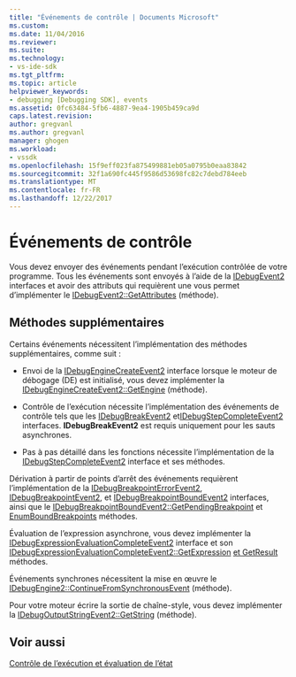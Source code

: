 ```yaml
---
title: "Événements de contrôle | Documents Microsoft"
ms.custom: 
ms.date: 11/04/2016
ms.reviewer: 
ms.suite: 
ms.technology:
- vs-ide-sdk
ms.tgt_pltfrm: 
ms.topic: article
helpviewer_keywords:
- debugging [Debugging SDK], events
ms.assetid: 0fc63484-5fb6-4887-9ea4-1905b459ca9d
caps.latest.revision: 
author: gregvanl
ms.author: gregvanl
manager: ghogen
ms.workload:
- vssdk
ms.openlocfilehash: 15f9eff023fa875499881eb05a0795b0eaa83842
ms.sourcegitcommit: 32f1a690fc445f9586d53698fc82c7debd784eeb
ms.translationtype: MT
ms.contentlocale: fr-FR
ms.lasthandoff: 12/22/2017
---
```

# <a name="control-events"></a>Événements de contrôle
Vous devez envoyer des événements pendant l’exécution contrôlée de votre programme. Tous les événements sont envoyés à l’aide de la [IDebugEvent2](../../extensibility/debugger/reference/idebugevent2.md) interfaces et avoir des attributs qui requièrent une vous permet d’implémenter le [IDebugEvent2::GetAttributes](../../extensibility/debugger/reference/idebugevent2-getattributes.md) (méthode).  
  
## <a name="additional-methods"></a>Méthodes supplémentaires  
 Certains événements nécessitent l’implémentation des méthodes supplémentaires, comme suit :  
  
-   Envoi de la [IDebugEngineCreateEvent2](../../extensibility/debugger/reference/idebugenginecreateevent2.md) interface lorsque le moteur de débogage (DE) est initialisé, vous devez implémenter la [IDebugEngineCreateEvent2::GetEngine](../../extensibility/debugger/reference/idebugenginecreateevent2-getengine.md) (méthode).  
  
-   Contrôle de l’exécution nécessite l’implémentation des événements de contrôle tels que les [IDebugBreakEvent2](../../extensibility/debugger/reference/idebugbreakevent2.md) et[IDebugStepCompleteEvent2](../../extensibility/debugger/reference/idebugstepcompleteevent2.md) interfaces. **IDebugBreakEvent2** est requis uniquement pour les sauts asynchrones.  
  
-   Pas à pas détaillé dans les fonctions nécessite l’implémentation de la [IDebugStepCompleteEvent2](../../extensibility/debugger/reference/idebugstepcompleteevent2.md) interface et ses méthodes.  
  
 Dérivation à partir de points d’arrêt des événements requièrent l’implémentation de la [IDebugBreakpointErrorEvent2](../../extensibility/debugger/reference/idebugbreakpointerrorevent2.md), [IDebugBreakpointEvent2](../../extensibility/debugger/reference/idebugbreakpointevent2.md), et [IDebugBreakpointBoundEvent2](../../extensibility/debugger/reference/idebugbreakpointboundevent2.md) interfaces, ainsi que le [IDebugBreakpointBoundEvent2::GetPendingBreakpoint](../../extensibility/debugger/reference/idebugbreakpointboundevent2-getpendingbreakpoint.md) et [EnumBoundBreakpoints](../../extensibility/debugger/reference/idebugbreakpointboundevent2-enumboundbreakpoints.md) méthodes.  
  
 Évaluation de l’expression asynchrone, vous devez implémenter la [IDebugExpressionEvaluationCompleteEvent2](../../extensibility/debugger/reference/idebugexpressionevaluationcompleteevent2.md) interface et son [IDebugExpressionEvaluationCompleteEvent2::GetExpression](../../extensibility/debugger/reference/idebugexpressionevaluationcompleteevent2-getexpression.md) [et GetResult](../../extensibility/debugger/reference/idebugexpressionevaluationcompleteevent2-getresult.md) méthodes.  
  
 Événements synchrones nécessitent la mise en œuvre le [IDebugEngine2::ContinueFromSynchronousEvent](../../extensibility/debugger/reference/idebugengine2-continuefromsynchronousevent.md) (méthode).  
  
 Pour votre moteur écrire la sortie de chaîne-style, vous devez implémenter la [IDebugOutputStringEvent2::GetString](../../extensibility/debugger/reference/idebugoutputstringevent2-getstring.md) (méthode).  
  
## <a name="see-also"></a>Voir aussi  
 [Contrôle de l’exécution et évaluation de l’état](../../extensibility/debugger/execution-control-and-state-evaluation.md)